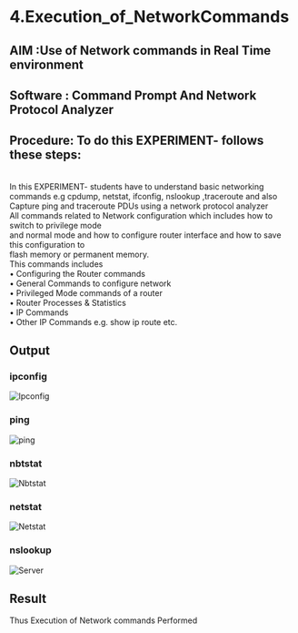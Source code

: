# 4.Execution_of_NetworkCommands
## AIM :Use of Network commands in Real Time environment
## Software : Command Prompt And Network Protocol Analyzer
## Procedure: To do this EXPERIMENT- follows these steps:
<BR>
In this EXPERIMENT- students have to understand basic networking commands e.g cpdump, netstat, ifconfig, nslookup ,traceroute and also Capture ping and traceroute PDUs using a network protocol analyzer 
<BR>
All commands related to Network configuration which includes how to switch to privilege mode
<BR>
and normal mode and how to configure router interface and how to save this configuration to
<BR>
flash memory or permanent memory.
<BR>
This commands includes
<BR>
• Configuring the Router commands
<BR>
• General Commands to configure network
<BR>
• Privileged Mode commands of a router 
<BR>
• Router Processes & Statistics
<BR>
• IP Commands
<BR>
• Other IP Commands e.g. show ip route etc.
<BR>

## Output
### ipconfig 
![Ipconfig](https://github.com/user-attachments/assets/d1a569aa-8d28-4b92-93e0-1717ea7f32ae)
### ping
![ping](https://github.com/user-attachments/assets/1e4c6491-89d9-487c-82d1-2c37d94e03bb)

### nbtstat
![Nbtstat](https://github.com/user-attachments/assets/09cb5d5c-5c5d-4c21-873e-7fa562ba0eaf)

### netstat
![Netstat](https://github.com/user-attachments/assets/02acc960-fc25-40fd-9bd3-d962d7d1ec25)

### nslookup
![Server](https://github.com/user-attachments/assets/83c6e9fd-f5e4-4e97-8e96-c150012b34fe)

## Result
Thus Execution of Network commands Performed 
